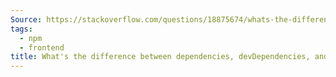 ```yaml
---
Source: https://stackoverflow.com/questions/18875674/whats-the-difference-between-dependencies-devdependencies-and-peerdependencie
tags:
  - npm
  - frontend
title: What's the difference between dependencies, devDependencies, and peerDependencies in NPM package.json file?
---
```


